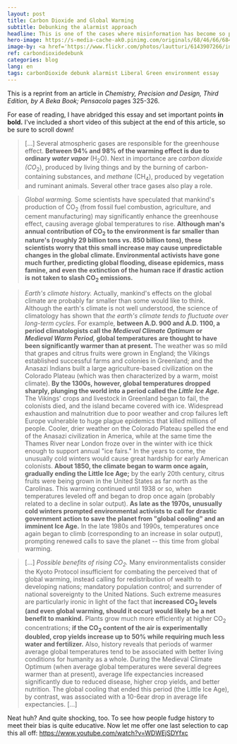 ```yaml
---
layout: post
title: Carbon Dioxide and Global Warming
subtitle: Debunking the alarmist approach
headline: This is one of the cases where misinformation has become so publicised and popular that people vote with their eyes closed. Politicians will forever attempt to enter our good graces -- especially when it comes to shackling us through an excuse everyone contends for. Please, read this and get a little more informed, and let us stop confusing propaganda with reality.
hero-image: https://s-media-cache-ak0.pinimg.com/originals/68/46/66/68466636992bd3d59637e399a1b7a727.jpg
image-by: <a href='https://www.flickr.com/photos/lautturi/6143907266/in/photolist-amV8zC-fu58j-r8jbr-emCcN-M6yV4-qgcev-e6JM3x-zYnGR-M1bwb-czsfnj-e6Qqj9-kABwKf-2HWL7M-pANCTc-yD8tn-n7hPZA-2JgMp3-4rcBt3-dw75M7-7D7Thx-jaXsJ-26vgMY-9H7NfN-M6Avn-2Az1jV-bv1pkF-EUsNo-M6znD-9fjgvX-2VNEG2-9ovrJi-nKF248-bsSoF-ciexpJ-3vvbD-6Cuk1f-LAMjk-q8XZXn-e6Qr6f-oXmfcG-6nrDwV-e6JMPp-dgyM3g-e6JLXn-e6JLR8-qa2ZA5-e6JMLn-e6JMvM-ssxw3Q-e6QqSh' target='_new'>Factory</a> by <a href='https://www.flickr.com/photos/lautturi/' target='_new' >Jesse Saira</a> under <a href='https://creativecommons.org/licenses/by-nc-nd/2.0/' target='_new'>Attribution-NonCommercial-NoDerivs 2.0 Generic</a>
ref: carbondioxidedebunk
categories: blog
lang: en
tags: carbonDioxide debunk alarmist Liberal Green environment essay
---
```

This is a reprint from an article in <cite><em>Chemistry, Precision and Design, Third Edition</em>, by A Beka Book; Pensacola</cite> pages 325-326.

For ease of reading, I have abridged this essay and set important points <strong>in bold.</strong> I've included a short video of this subject at the end of this article, so be sure to scroll down!

<blockquote>[...] Several atmospheric gases are responsible for the greenhouse effect. <strong>Between 94% and 98% of the warming effect is due to ordinary <em>water vapor</em></strong> (H<sub>2</sub>O). Next in importance are <em>carbon dioxide (CO</em><sub>2</sub>), produced by living things and by the burning of carbon-containing substances, and <em>methane</em> (CH<sub>4</sub>), produced by vegetation and ruminant animals. Several other trace gases also play a role.</blockquote>

<blockquote><em>Global warming.</em> Some scientists have speculated that mankind's production of CO<sub>2</sub> (from fossil fuel combustion, agriculture, and cement manufacturing) may significantly enhance the greenhouse effect, causing average global temperatures to rise. <strong>Although man's annual contribution of CO<sub>2</sub> to the environment is far smaller than nature's (roughly 29 billion tons vs. 850 billion tons), these scientists worry that this small increase may cause unpredictable changes in the global climate. Environmental activists have gone much further, predicting global flooding, disease epidemics, mass famine, and even the extinction of the human race if drastic action is not taken to slash CO<sub>2</sub> emissions.</strong></blockquote>

<blockquote><em>Earth's climate history. </em>Actually, mankind's effects on the global climate are probably far smaller than some would like to think. Although the earth's climate is not well understood, the science of climatology has shown that <em>the earth's climate tends to fluctuate over long-term cycles.</em> For example, <strong>between A.D. 900 and A.D. 1100, a period climatologists call the <em>Medieval Climate Optimum</em> or <em>Medieval Warm Period, </em>global temperatures are thought to have been significantly warmer than at present.</strong> The weather was so mild that grapes and citrus fruits were grown in England; the Vikings established successful farms and colonies in Greenland; and the Anasazi Indians built a large agriculture-based civilization on the Colorado Plateau (which was then characterized by a warm, moist climate). <strong>By the 1300s, however, global temperatures dropped sharply, plunging the world into a period called the <em>Little Ice Age.</em></strong> The Vikings' crops and livestock in Greenland began to fail, the colonists died, and the island became covered with ice. Widespread exhaustion and malnutrition due to poor weather and crop failures left Europe vulnerable to huge plague epidemics that killed millions of people. Cooler, drier weather on the Colorado Plateau spelled the end of the Anasazi civilization in America, while at the same time the Thames River near London froze over in the winter with ice thick enough to support annual "ice fairs." In the years to come, the unusually cold winters would cause great hardship for early American colonists. <strong>About 1850, the climate began to warm once again, gradually ending the Little Ice Age;</strong> by the early 20th century, citrus fruits were being grown in the United States as far north as the Carolinas. This warming continued until 1938 or so, when temperatures leveled off and began to drop once again (probably related to a decline in solar output). <strong>As late as the 1970s, unusually cold winters prompted environmental activists to call for drastic government action to save the planet from "global cooling" and an imminent Ice Age.</strong> In the late 1980s and 1990s, temperatures once again began to climb (corresponding to an increase in solar output), prompting renewed calls to save the planet -- this time from global warming.</blockquote>

<blockquote>[...] <em>Possible benefits of rising CO<sub>2</sub>. </em>Many environmentalists consider the Kyoto Protocol insufficient for combating the perceived that of global warming, instead calling for redistribution of wealth to developing nations; mandatory population control; and surrender of national sovereignty to the United Nations. Such extreme measures are particularly ironic in light of the fact that <strong>increased CO<sub>2</sub> levels (and even global warming, should it occur) would likely be a net benefit to mankind.</strong> Plants grow much more efficiently at higher CO<sub>2</sub> concentrations; <strong>if the CO<sub>2</sub> content of the air is experimentally doubled, crop yields increase up to 50% while requiring much less water and fertilizer.</strong> Also, history reveals that periods of warmer average global temperatures tend to be associated with better living conditions for humanity as a whole. During the Medieval Climate Optimum (when average global temperatures were several degrees warmer than at present), average life expectancies increased significantly due to reduced disease, higher crop yields, and better nutrition. The global cooling that ended this period (the Little Ice Age), by contrast, was associated with a 10-6ear drop in average life expectancies. [...]</blockquote>

Neat huh? And quite shocking, too. To see how people fudge history to meet their bias is quite educative. Now let me offer one last selection to cap this all off:
https://www.youtube.com/watch?v=WDWEjSDYfxc
